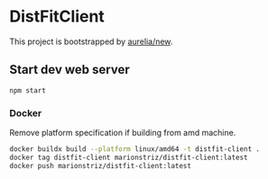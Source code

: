 # DistFitClient

This project is bootstrapped by [aurelia/new](https://github.com/aurelia/new).

## Start dev web server

    npm start

### Docker
Remove platform specification if building from amd machine.
~~~sh
docker buildx build --platform linux/amd64 -t distfit-client .
docker tag distfit-client marionstriz/distfit-client:latest
docker push marionstriz/distfit-client:latest
~~~